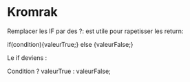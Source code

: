 # Kromrak

Remplacer les IF par des ?: est utile pour rapetisser les return:

if(condition){valeurTrue;} else {valeurFalse;}

Le if deviens :

Condition ? valeurTrue : valeurFalse;
